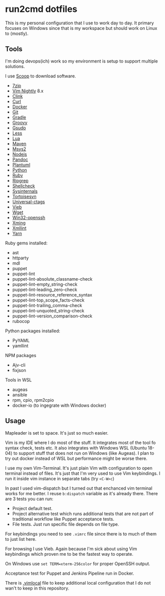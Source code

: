 # run2cmd dotfiles

This is my personal configuration that I use to work day to day. It primary focuses on Windows since that is my workspace but should work on Linux to (mostly).

## Tools

I'm doing devops(ich) work so my environment is setup to support multiple solutions.

I use [Scoop](https://scoop.sh/) to download software.

- [7zip](https://www.7-zip.org/)
- [Vim Nightly](https://github.com/vim/vim-win32-installer/releases/) 8.x
- [Clink](https://chrisant996.github.io/clink/)
- [Curl](https://curl.haxx.se/)
- [Docker](https://www.docker.com/)
- [Git](https://gitforwindows.org)
- [Gradle](https://gradle.org)
- [Groovy](https://www.groovy-lang.org)
- [Gsudo](https://github.com/gerardog/gsudo)
- [Less](http://www.greenwoodsoftware.com/less/)
- [Lua](http://www.lua.org)
- [Maven](https://maven.apache.org/)
- [Msys2](http://msys2.github.io)
- [Nodejs](https://spdx.org/licenses/MIT.html)
- [Pandoc](https://pandoc.org)
- [Plantuml](http://plantuml.com/)
- [Python](https://www.python.org/)
- [Ruby](https://rubyinstaller.org)
- [Ripgrep](https://github.com/BurntSushi/ripgrep)
- [Shellcheck](https://shellcheck.net/)
- [Sysinternals](https://docs.microsoft.com/en-us/sysinternals/)
- [Tortoisesvn](https://tortoisesvn.net)
- [Universal-ctags](https://ctags.io)
- [Vieb](https://vieb.dev/)
- [Wget](https://eternallybored.org/misc/wget/)
- [Win32-openssh](https://github.com/PowerShell/Win32-OpenSSH)
- [Xming](http://www.straightrunning.com/XmingNotes/)
- [Xmllint](http://xmlsoft.org/)
- [Yarn](https://yarnpkg.com/)

Ruby gems installed:

- ast
- httparty
- mdl
- puppet
- puppet-lint
- puppet-lint-absolute_classname-check
- puppet-lint-empty_string-check
- puppet-lint-leading_zero-check
- puppet-lint-resource_reference_syntax
- puppet-lint-top_scope_facts-check
- puppet-lint-trailing_comma-check
- puppet-lint-unquoted_string-check
- puppet-lint-version_comparison-check
- rubocop

Python packages installed:

- PyYAML
- yamllint

NPM packages

- Ajv-cli
- fixjson

Tools in WSL

- augeas
- ansible
- rpm, cpio, rpm2cpio
- docker-io (to ingegrate with Windows docker)

## Usage

Mapleader is set to space. It's just so much easier.

Vim is my IDE where I do most of the stuff. It integrates most of the tool fo syntax check, tests etc. It also integrates with Windows WSL (Ubuntu 18-04) to support stuff that does not run on Windows (like Augeas). I plan to try out docker instead of WSL but performance might be worse there.

I use my own Vim-Terminal. It's just plain Vim with configuration to open terminal instead of files. It's just that I'm very used to use Vim keybindings. I run it inside vim instance in separate tabs (try `<C-W>c`)

In past I used vim-dispatch but I turned out that enchanced vim terminal works for me better. I reuse `b:dispatch` variable as it's already there. There are 3 tests you can run:

- Project default test.
- Project alternative test which runs additional tests that are not part of traditional workflow like Puppet acceptance tests.
- File tests. Just run specific file depends on file type.

For keybindings you need to see `.vimrc` file since there is to much of them to just list here.

For browsing I use Vieb. Again because I'm sick about using Vim keybindings which proven me to be the fastest way to operate.

On Windows use `set TERM=xterm-256color` for proper OpenSSH output.

Acceptance test for Puppet and Jenkins Pipeline run in Docker.

There is [.vimlocal](.vimlocal) file to keep additional local configuration that I do not wan't to keep in this repository.
